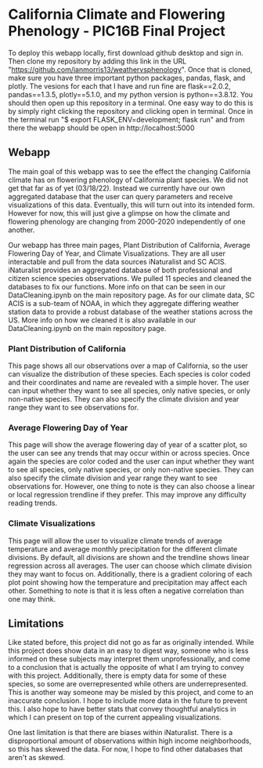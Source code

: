 # California Climate and Flowering Phenology - PIC16B Final Project

To deploy this webapp locally, first download github desktop and sign in. Then clone my repository by adding this link in the URL "https://github.com/ianmorris13/weathervsphenology". Once that is cloned, make sure you have three important python packages, pandas, flask, and plotly. The vesions for each that I have and run fine are flask==2.0.2, pandas==1.3.5, plotly==5.1.0, and my python version is python==3.8.12. You should then open up this repository in a terminal. One easy way to do this is by simply right clicking the repository and clicking open in terminal. Once in the terminal run "$ export FLASK_ENV=development; flask run" and from there the webapp should be open in http://localhost:5000
 
## Webapp
 
The main goal of this webapp was to see the effect the changing California climate has on flowering phenology of California plant species. We did not get that far as of yet (03/18/22). Instead we currently have our own aggregated database that the user can query parameters and receive visualizations of this data. Eventually, this will turn out into its intended form. However for now, this will just give a glimpse on how the climate and flowering phenology are changing from 2000-2020 independently of one another.
 
Our webapp has three main pages, Plant Distribution of California, Average Flowering Day of Year, and Climate Visualizations. They are all user interactable and pull from the data sources iNaturalist and SC ACIS. iNaturalist provides an aggregated database of both professional and citizen science species observations. We pulled 11 species and cleaned the databases to fix our functions. More info on that can be seen in our DataCleaning.ipynb on the main repository page. As for our climate data, SC ACIS is a sub-team of NOAA, in which they aggregate differing weather station data to provide a robust database of the weather stations across the US. More info on how we cleaned it is also available in our DataCleaning.ipynb on the main repository page.
 
### Plant Distribution of California
 
This page shows all our observations over a map of California, so the user can visualize the distribution of these species. Each species is color coded and their coordinates and name are revealed with a simple hover. The user can input whether they want to see all species, only native species, or only non-native species. They can also specify the climate division and year range they want to see observations for.
 
### Average Flowering Day of Year
 
This page will show the average flowering day of year of a scatter plot, so the user can see any trends that may occur within or across species. Once again the species are color coded and the user can input whether they want to see all species, only native species, or only non-native species. They can also specify the climate division and year range they want to see observations for. However, one thing to note is they can also choose a linear or local regression trendline if they prefer. This may improve any difficulty reading trends.
 
### Climate Visualizations
 
This page will allow the user to visualize climate trends of average temperature and average monthly precipitation for the different climate divisions. By default, all divisions are shown and the trendline shows linear regression across all averages. The user can choose which climate division they may want to focus on. Additionally, there is a gradient coloring of each plot point showing how the temperature and precipitation may affect each other. Something to note is that it is less often a negative correlation than one may think.
 
## Limitations
 
Like stated before, this project did not go as far as originally intended. While this project does show data in an easy to digest way, someone who is less informed on these subjects may interpret them unprofessionally, and come to a conclusion that is actually the opposite of what I am trying to convey with this project. Additionally, there is empty data for some of these species, so some are overrepresented while others are underrepresented. This is another way someone may be misled by this project, and come to an inaccurate conclusion. I hope to include more data in the future to prevent this. I also hope to have better stats that convey thoughtful analytics in which I can present on top of the current appealing visualizations.

One last limitation is that there are biases within iNaturalist. There is a disproportional amount of observations within high income neighborhoods, so this has skewed the data. For now, I hope to find other databases that aren't as skewed.